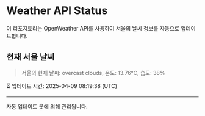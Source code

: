 
# Weather API Status

이 리포지토리는 OpenWeather API를 사용하여 서울의 날씨 정보를 자동으로 업데이트합니다.

## 현재 서울 날씨
> 서울의 현재 날씨: overcast clouds, 온도: 13.76°C, 습도: 38%

⏳ 업데이트 시간: 2025-04-09 08:19:38 (UTC)

---
자동 업데이트 봇에 의해 관리됩니다.
